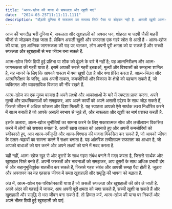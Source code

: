 ```yaml
---
title: "आत्म-खोज की यात्रा से सफलता और खुशी पाएं"
date:  "2024-03-25T11:11:11.1111"
description: "दौड़ती दुनिया में सफलता का मतलब सिर्फ पैसा या शोहरत नहीं है. असली खुशी आत्म-ज्ञान से आती है. जानें कैसे आत्म-खोज की यात्रा आपको सफल और खुशहाल बना सकती है."
---
```



आज की भागदौड़ भरी दुनिया में, सफलता और खुशहाली को अक्सर धन, शोहरत या पदवी जैसी बाहरी चीजों से जोड़कर देखा जाता है. लेकिन असली खुशी और सफलता एक गहरे स्रोत से आती है - आत्म-खोज की यात्रा. इस आत्मिक जागरूकता की राह पर चलकर, लोग अपनी पूरी क्षमता को पा सकते हैं और सच्ची सफलता और खुशहाली से भरा जीवन बना सकते हैं.

आत्म-खोज सिर्फ छिपी हुई प्रतिभा या शौक को ढूंढने के बारे में नहीं है; यह आत्मनिरीक्षण और आत्म-जागरूकता की गहरी यात्रा है. इसमें आपकी सबसे गहरी इच्छाओं, मूल्यों और विश्वासों को समझना शामिल है, यह जानने के लिए कि आपको वास्तव में क्या खुशी देता है और क्या प्रेरित करता है. आत्म-चिंतन और आत्मनिरीक्षण के जरिए, आप अपनी ताकत, कमजोरियों और विकास के क्षेत्रों को पहचान सकते हैं, जो व्यक्तिगत और व्यावसायिक विकास की नींव रखते हैं.

आत्म-खोज का एक मुख्य फायदा है अपने लक्ष्यों और आकांक्षाओं के बारे में स्पष्टता प्राप्त करना. अपने मूल्यों और प्राथमिकताओं को समझकर, आप अपने कार्यों को अपने असली उद्देश्य के साथ जोड़ सकते हैं, जिससे जीवन में अधिक फोकस और दिशा मिलती है. यह स्पष्टता आपको ऐसे सार्थक लक्ष्य निर्धारित करने में सक्षम बनाती है जो आपके असली स्वभाव से जुड़े हों, और सफलता और खुशी का मार्ग प्रशस्त करती है.

इसके अलावा, आत्म-खोज चुनौतियों का सामना करने के लिए सकारात्मक सोच और लचीलापन विकसित करने में लोगों को सशक्त बनाता है. अपनी खास ताकत को अपनाते हुए और अपनी कमजोरियों को स्वीकारते हुए, आप आत्म-स्वीकृति और आत्म-विश्वास की भावना विकसित कर सकते हैं, जो आपको जीवन के उतार-चढ़ावों का सामना करने में सक्षम बनाता है. यह आंतरिक लचीलापन सफलता का आधार है, जो आपको बाधाओं को पार करने और अपने लक्ष्यों को पाने में मदद करता है.

यही नहीं, आत्म-खोज खुद से और दूसरों के साथ गहरा संबंध बनाने में मदद करता है, जिससे सार्थक और खुशहाल रिश्ते बनते हैं. अपनी जरूरतों और भावनाओं को समझकर, आप दूसरों के साथ अधिक प्रभावी ढंग से और सहानुभूतिपूर्वक बातचीत कर सकते हैं, जिससे गहरा संबंध और आपसी समझ पैदा होती है. जुड़ाव और अपनापन का यह एहसास जीवन में समग्र खुशहाली और समृद्धि की भावना को बढ़ाता है.

अंत में, आत्म-खोज एक परिवर्तनकारी यात्रा है जो असली सफलता और खुशहाली की ओर ले जाती है. अपने अंदर की गहराई में जाकर, आप अपनी पूरी क्षमता को जगा सकते हैं, सच्ची खुशी पा सकते हैं और खुशहाली और समृद्धि से भरा जीवन बना सकते हैं. तो हिम्मत करें, आत्म-खोज की यात्रा पर निकलें और अपने भीतर छिपी हुई खुशहाली को पाएं. 
